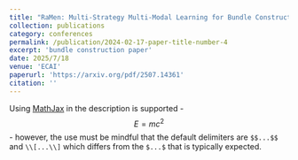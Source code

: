 ```yaml
---
title: "RaMen: Multi-Strategy Multi-Modal Learning for Bundle Construction"
collection: publications
category: conferences
permalink: /publication/2024-02-17-paper-title-number-4
excerpt: 'bundle construction paper'
date: 2025/7/18
venue: 'ECAI'
paperurl: 'https://arxiv.org/pdf/2507.14361'
citation: ''
---
```


Using [MathJax](https://www.mathjax.org/) in the description is supported - $$E=mc^2$$ - however, the use must be mindful that the default delimiters are `$$...$$` and `\\[...\\]` which differs from the `$...$` that is typically expected.
